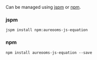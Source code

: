 Can be managed using
[jspm](http://jspm.io)
or [npm](https://github.com/npm/npm).

### jspm
```terminal
jspm install npm:aureooms-js-equation
```

### npm
```terminal
npm install aureooms-js-equation --save
```
